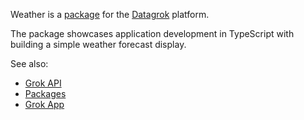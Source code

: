 Weather is a [package](https://datagrok.ai/help/develop/develop#packages) for the [Datagrok](https://datagrok.ai) platform.

The package showcases application development in TypeScript with building a simple weather forecast display. 

See also:

  * [Grok API](https://datagrok.ai/help/develop/js-api)
  * [Packages](https://datagrok.ai/help/develop/develop#packages)
  * [Grok App](https://datagrok.ai/help/develop/app)